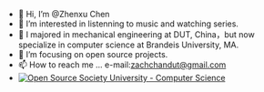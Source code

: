 - 👋 Hi, I’m @Zhenxu Chen
- 👀 I’m interested in listenning to music and watching series.
- 🌱 I majored in mechanical engineering at DUT, China，but now specialize in computer science at Brandeis University, MA.
- 💞️ I’m focusing on open source projects.
- 📫 How to reach me ... e-mail:zachchandut@gmail.com
- [![Open Source Society University - Computer Science](https://img.shields.io/badge/OSSU-computer--science-blue.svg)](https://github.com/ossu/computer-science)

<!---
Realchenz/Realchenz is a ✨ special ✨ repository because its `README.md` (this file) appears on your GitHub profile.
You can click the Preview link to take a look at your changes.
--->
